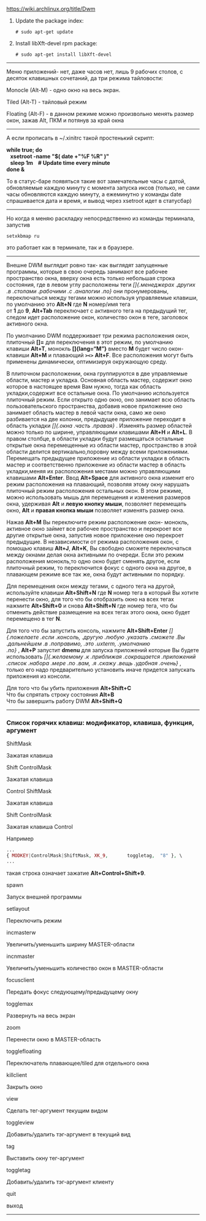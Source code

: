 https://wiki.archlinux.org/title/Dwm

1. Update the package index:
    
    ```
    # sudo apt-get update
    ```
    
2. Install libXft-devel rpm package:
    
    ```
    # sudo apt-get install libXft-devel

    ```
---

Меню приложений- нет, даже часов нет, лишь 9 рабочих столов, с десяток клавишных сочетаний, да три режима тайловости:

Monocle (Alt-M) - одно окно на весь экран.

Tiled (Alt-T) - тайловый режим

Floating (Alt-F) - в данном режиме можно произвольно менять размер окон, зажав Alt, ПКМ и потянув за край окна

---
А если прописать в ~/.xinitrc такой простенький скрипт:

**while true; do  
   xsetroot -name "$( date +"%F %R" )"  
   sleep 1m    # Update time every minute  
done &**

То в статус-баре появяться такие вот замечательные часы с датой, обновляемые каждую минуту с момента запуска иксов (только, не сами часы обновляются каждую минуту, а ежеминутно у команды date спрашивается дата и время, и вывод через xsetroot идет в статусбар)

---

Но когда я меняю раскладку непосредственно из команды терминала, запустив

```
setxkbmap ru
```

это работает как в терминале, так и в браузере.

---
Внешне DWM выглядит ровно так- как выглядят запущенные программы, которые в свою очередь занимают все рабочее пространство окна, вверху окна есть только небольшая строка состояния, где в левом углу расположены теги _[]{.менеджерах .других .в .столами .рабочими .с .аналогии .по}_ они пронумерованы, переключаться между тегами можно используя управляемые клавиши, по умолчанию это **Alt+N** где **N** номер/имя тега от **1** до **9**, **Alt+Tab** переключает с активного тега на предыдущий тег, следом идет расположение окон, количество окон в теге, заголовок активного окна.

По умолчанию DWM поддерживает три режима расположения окон, плиточный **[]=** для переключения в этот режим, по умолчанию клавиши **Alt+T**, монокль **[]{lang=“M”}** вместо **M** будет число окон- клавиши **Alt+M** и плавающий **`><>`** **Alt+F**. Все расположения могут быть применены динамически, оптимизируя окружающую среду.

В плиточном расположении, окна группируются в две управляемые области, мастер и укладка. Основная область мастер, содержит окно которое в настоящее время Вам нужно, тогда как область укладки,содержит все остальные окна. По умолчанию используется плиточный режим. Если открыто одно окно, оно занимает всю область пользовательского пространства, добавив новое приложение оно занимает область мастер в левой части окна, само же окно разбивается на две колонки, предыдущее приложение переходит в область укладки _[]{.окна .часть .правая}_ . Изменять размер областей можно только по ширине, управляющими клавишами **Alt+H** и **Alt+L**. В правом столбце, в области укладки будут размещаться остальные открытые окна перемещенные из области мастер, пространство в этой области делится вертикально,поровну между всеми приложениями. Перемещать предыдущее приложение из области укладки в область мастер и соответственно приложение из области мастер в область укладки,меняя их расположения местами можно управляющими клавишами **Alt+Enter**. Ввод **Alt+Space** для активного окна изменит его режим расположения на плавающий, позволяя этому окну нарушать плиточный режим расположения остальных окон. В этом режиме, можно использовать мышь для перемещения и изменения размеров окна, удерживая **Alt** и **левую кнопку мыши**, позволяет перемещать окно, **Alt** и **правая кнопка мыши** позволяет изменять размер окна.

Нажав **Alt+M** Вы переключите режим расположение окон- монокль, активное окно займет все рабочее пространство и перекроет все другие открытые окна, запустив новое приложение оно перекроет предыдущие. В независимости от режима расположения окон, с помощью клавиш **Alt+J**, **Alt+K**, Вы свободно сможете переключаться между окнами делая окна активными по очереди. Если это режим расположения монокль,то одно окно будет сменять другое, если плиточный режим, то переключится фокус с одного окна на другое, в плавающем режиме все так же, окна будут активными по порядку.

Для перемещения окон между тегами, с одного тега на другой, используйте клавиши **Alt+Shift+N** где **N** номер тега в который Вы хотите перенести окно, для того что бы отобразить окно на всех тегах нажмите **Alt+Shift+0** и снова **Alt+Shift+N** где номер тега, что бы отменить действие размещение на всех тегах этого окна, окно будет перемещено в тег **N**.

Для того что бы запустить консоль, нажмите **Alt+Shift+Enter** _[]{.пожелаете .если .консоль, .другую .любую .указать .сможете .Вы .дальнейшем .в .поправимо, .это .uxterm, .умолчанию .по}_ , **Alt+P** запустит **dmenu** для запуска приложений которые Вы будете использовать _[]{.желаемому .к .приближая .сокращается .приложений .список .набора .мере .по .вам, .я .скажу .вещь .удобная .очень}_ , только его надо предварительно установить иначе придется запускать приложения из консоли.

Для того что бы убить приложения **Alt+Shift+C**  
Что бы спрятать строку состояния **Alt+B**  
Что бы завершить работу DWM **Alt+Shift+Q**

---
### Список горячих клавиш: модификатор, клавиша, функция, аргумент

ShiftMask

Зажатая клавиша

Shift ControlMask

Зажатая клавиша

Control ShiftMask

Зажатая клавиша

Shift ControlMask

Зажатая клавиша Control

Например

```php
...
{ MODKEY|ControlMask|ShiftMask,	XK_9,		toggletag,	"8" }, \
...
```

такая строка означает зажатие **Alt+Control+Shift+9**.

spawn

Запуск внешней программы

setlayout

Переключить режим

incmasterw

Увеличить/уменьшить ширину MASTER-области

incnmaster

Увеличить/уменьшить количество окон в MASTER-области

focusclient

Передать фокус следующему/предыдущему окну

togglemax

Развернуть на весь экран

zoom

Перенести окно в MASTER-область

togglefloating

Переключатель плавающее/tiled для отдельного окна

killclient

Закрыть окно

view

Сделать тег-аргумент текущим видом

toggleview

Добавить/удалить тэг-аргумент в текущий вид

tag

Выставить окну тег-аргумент

toggletag

Добавить/удалить тэг-аргумент клиенту

quit

выход

---


